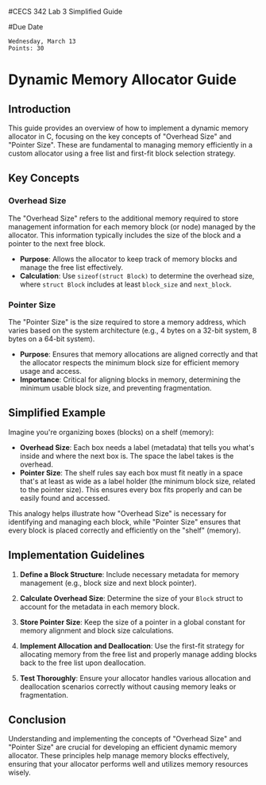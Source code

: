 #CECS 342 Lab 3 Simplified Guide

#Due Date

    Wednesday, March 13
    Points: 30

# Dynamic Memory Allocator Guide

## Introduction

This guide provides an overview of how to implement a dynamic memory allocator in C, focusing on the key concepts of "Overhead Size" and "Pointer Size". These are fundamental to managing memory efficiently in a custom allocator using a free list and first-fit block selection strategy.

## Key Concepts

### Overhead Size

The "Overhead Size" refers to the additional memory required to store management information for each memory block (or node) managed by the allocator. This information typically includes the size of the block and a pointer to the next free block.

- **Purpose**: Allows the allocator to keep track of memory blocks and manage the free list effectively.
- **Calculation**: Use `sizeof(struct Block)` to determine the overhead size, where `struct Block` includes at least `block_size` and `next_block`.

### Pointer Size

The "Pointer Size" is the size required to store a memory address, which varies based on the system architecture (e.g., 4 bytes on a 32-bit system, 8 bytes on a 64-bit system).

- **Purpose**: Ensures that memory allocations are aligned correctly and that the allocator respects the minimum block size for efficient memory usage and access.
- **Importance**: Critical for aligning blocks in memory, determining the minimum usable block size, and preventing fragmentation.

## Simplified Example

Imagine you're organizing boxes (blocks) on a shelf (memory):

- **Overhead Size**: Each box needs a label (metadata) that tells you what's inside and where the next box is. The space the label takes is the overhead.
- **Pointer Size**: The shelf rules say each box must fit neatly in a space that's at least as wide as a label holder (the minimum block size, related to the pointer size). This ensures every box fits properly and can be easily found and accessed.

This analogy helps illustrate how "Overhead Size" is necessary for identifying and managing each block, while "Pointer Size" ensures that every block is placed correctly and efficiently on the "shelf" (memory).

## Implementation Guidelines

1. **Define a Block Structure**: Include necessary metadata for memory management (e.g., block size and next block pointer).

2. **Calculate Overhead Size**: Determine the size of your `Block` struct to account for the metadata in each memory block.

3. **Store Pointer Size**: Keep the size of a pointer in a global constant for memory alignment and block size calculations.

4. **Implement Allocation and Deallocation**: Use the first-fit strategy for allocating memory from the free list and properly manage adding blocks back to the free list upon deallocation.

5. **Test Thoroughly**: Ensure your allocator handles various allocation and deallocation scenarios correctly without causing memory leaks or fragmentation.

## Conclusion

Understanding and implementing the concepts of "Overhead Size" and "Pointer Size" are crucial for developing an efficient dynamic memory allocator. These principles help manage memory blocks effectively, ensuring that your allocator performs well and utilizes memory resources wisely.
